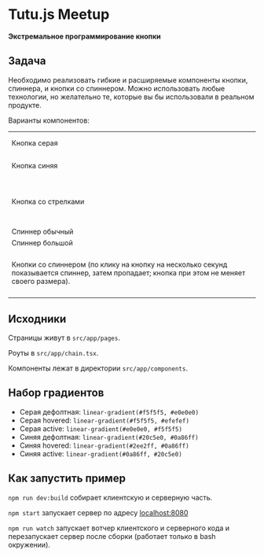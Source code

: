 # Tutu.js Meetup
__Экстремальное программирование кнопки__

## Задача
Необходимо реализовать гибкие и расширяемые компоненты кнопки, спиннера, и кнопки со спиннером. Можно использовать любые технологии, но желательно те, которые вы бы использовали в реальном продукте.

Варианты компонентов:
<table border="0" width="800">
	<tr>
		<td border="0" width="500">Кнопка серая</td>
		<td border="0"><img src="docs/button1.png" width="113" height="38" /></td>
	</tr>
	<tr>
		<td border="0">Кнопка синяя</td>
		<td border="0"><img src="docs/button2.png" width="128" height="38" /></td>
	</tr>
	<tr>
		<td border="0">Кнопка со стрелками</td>
		<td border="0"><img src="docs/button3.png" width="181" height="92" /></td>
	</tr>
	<tr>
		<td border="0">Спиннер обычный</td>
		<td border="0"><img src="docs/spinner1.png" width="45" height="10" /></td>
	</tr>
	<tr>
		<td border="0">Спиннер большой</td>
		<td border="0"><img src="docs/spinner2.png" width="75" height="10" /></td>
	</tr>
	<tr>
		<td border="0">
		Кнопки со спиннером (по клику на кнопку на несколько секунд показывается спиннер, затем пропадает; кнопка при этом не меняет своего размера).</td>
		<td border="0"><img src="docs/button-spinner.png" width="181" height="92" /></td>
	</tr>
</table>


## Исходники

Страницы живут в `src/app/pages`.

Роуты в `src/app/chain.tsx`.

Компоненты лежат в директории `src/app/components`.


## Набор градиентов

* Серая дефолтная: `linear-gradient(#f5f5f5, #e0e0e0)`
* Серая hovered: `linear-gradient(#f5f5f5, #efefef)`
* Серая active: `linear-gradient(#e0e0e0, #f5f5f5)`
* Синяя дефолтная: `linear-gradient(#20c5e0, #0a86ff)`
* Синяя hovered: `linear-gradient(#2ee2ff, #0a86ff)`
* Синяя active: `linear-gradient(#0a86ff, #20c5e0)`

## Как запустить пример
`npm run dev:build` собирает клиентскую и серверную часть.

`npm start` запускает сервер по адресу [localhost:8080](https://localhost:8080/)

`npm run watch` запускает вотчер клиентского и серверного кода и перезапускает сервер после сборки (работает только в bash окружении).